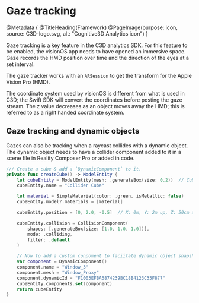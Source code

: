 # Gaze tracking

@Metadata {
   @TitleHeading(Framework)
   @PageImage(purpose: icon, source: C3D-logo.svg, alt: "Cognitive3D Analytics icon")
}

Gaze tracking is a key feature in the C3D analytics SDK. For this feature to be enabled, the visionOS app needs to have opened an immersive space. Gaze records the HMD position over time and the direction of the eyes at a set interval.

The gaze tracker works with an `ARSession` to get the transform for the Apple Vision Pro (HMD).

The coordinate system used by visionOS is different from what is used in C3D; the Swift SDK will convert the coordinates before posting the gaze stream.  The z value decreases as an object moves away the HMD; this is referred to as a right handed coordinate system. 

## Gaze tracking and dynamic objects

Gazes can also be tracking when a raycast collides with a dynamic object.  The dynamic object needs to have a collider component added to it in a scene file in Reality Composer Pro or added in code.


```swift
/// Create a cube & add a `DynamicComponent` to it.
private func createCube() -> ModelEntity {
    let cubeEntity = ModelEntity(mesh: .generateBox(size: 0.2))  // Cube with 20 cm sides
    cubeEntity.name = "Collider Cube"

    let material = SimpleMaterial(color: .green, isMetallic: false)
    cubeEntity.model?.materials = [material]

    cubeEntity.position = [0, 2.0, -0.5]  // X: 0m, Y: 2m up, Z: 50cm away

    cubeEntity.collision = CollisionComponent(
        shapes: [.generateBox(size: [1.0, 1.0, 1.0])],
        mode: .colliding,
        filter: .default
    )

    // Now to add a custom conpoment to faciitate dynamic object snapshot recording.
    var component = DynamicComponent()
    component.name = "Window_3"
    component.mesh = "Window_Proxy"
    component.dynamicId = "F1003EFBA6874239BC18B4123C35F877"
    cubeEntity.components.set(component)
    return cubeEntity
}

```

